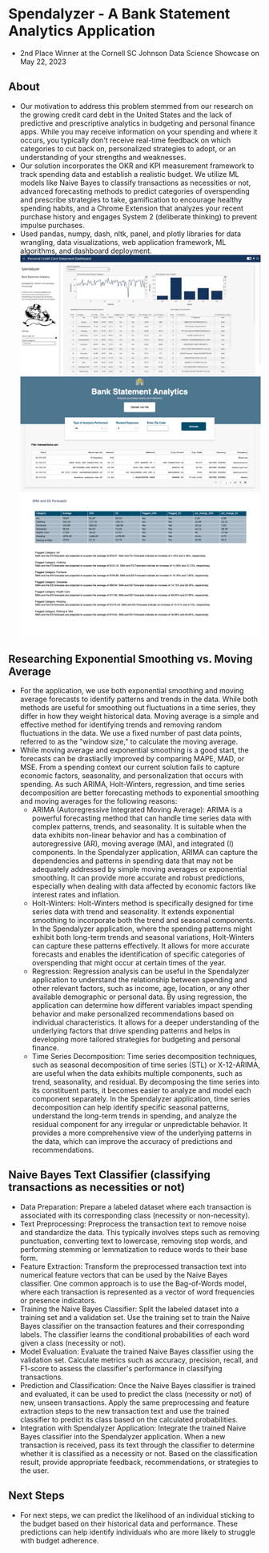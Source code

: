 # Spendalyzer - A Bank Statement Analytics Application
* 2nd Place Winner at the Cornell SC Johnson Data Science Showcase on May 22, 2023

## About
* Our motivation to address this problem stemmed from our research on the growing credit card debt in the United States and the lack of predictive and prescriptive analytics in budgeting and personal finance apps. While you may receive information on your spending and where it occurs, you typically don't receive real-time feedback on which categories to cut back on, personalized strategies to adopt, or an understanding of your strengths and weaknesses.<br>
* Our solution incorporates the OKR and KPI measurement framework to track spending data and establish a realistic budget. We utilize ML models like Naive Bayes to classify transactions as necessities or not, advanced forecasting methods to predict categories of overspending and prescribe strategies to take, gamification to encourage healthy spending habits, and a Chrome Extension that analyzes your recent purchase history and engages System 2 (deliberate thinking) to prevent impulse purchases.<br>
* Used pandas, numpy, dash, nltk, panel, and plotly libraries for data wrangling, data visualizations, web application framework, ML algorithms, and dashboard deployment.
![Dashboard](/images/dashboard.jpeg)
![Spendalyzer](/images/Spendalyzer.png)
![Recommendations](/images/SMA-and-ES-Forecasting.png)

## Researching Exponential Smoothing vs. Moving Average
* For the application, we use both exponential smoothing and moving average forecasts to identify patterns and trends in the data. While both methods are useful for smoothing out fluctuations in a time series, they differ in how they weight historical data. Moving average is a simple and effective method for identifying trends and removing random fluctuations in the data. We use a fixed number of past data points, referred to as the "window size," to calculate the moving average.
* While moving average and exponential smoothing is a good start, the forecasts can be drastiaclly improved by comparing MAPE, MAD, or MSE. From a spending context our current solution fails to capture economic factors, seasonality, and personalization that occurs with spending. As such ARIMA, Holt-Winters, regression, and time series decomposition are better forecasting methods to exponential smoothing and moving averages for the following reasons:
  * ARIMA (Autoregressive Integrated Moving Average): ARIMA is a powerful forecasting method that can handle time series data with complex patterns, trends, and seasonality. It is suitable when the data exhibits non-linear behavior and has a combination of autoregressive (AR), moving average (MA), and integrated (I) components. In the Spendalyzer application, ARIMA can capture the dependencies and patterns in spending data that may not be adequately addressed by simple moving averages or exponential smoothing. It can provide more accurate and robust predictions, especially when dealing with data affected by economic factors like interest rates and inflation.
  * Holt-Winters: Holt-Winters method is specifically designed for time series data with trend and seasonality. It extends exponential smoothing to incorporate both the trend and seasonal components. In the Spendalyzer application, where the spending patterns might exhibit both long-term trends and seasonal variations, Holt-Winters can capture these patterns effectively. It allows for more accurate forecasts and enables the identification of specific categories of overspending that might occur at certain times of the year.
  * Regression: Regression analysis can be useful in the Spendalyzer application to understand the relationship between spending and other relevant factors, such as income, age, location, or any other available demographic or personal data. By using regression, the application can determine how different variables impact spending behavior and make personalized recommendations based on individual characteristics. It allows for a deeper understanding of the underlying factors that drive spending patterns and helps in developing more tailored strategies for budgeting and personal finance.
  * Time Series Decomposition: Time series decomposition techniques, such as seasonal decomposition of time series (STL) or X-12-ARIMA, are useful when the data exhibits multiple components, such as trend, seasonality, and residual. By decomposing the time series into its constituent parts, it becomes easier to analyze and model each component separately. In the Spendalyzer application, time series decomposition can help identify specific seasonal patterns, understand the long-term trends in spending, and analyze the residual component for any irregular or unpredictable behavior. It provides a more comprehensive view of the underlying patterns in the data, which can improve the accuracy of predictions and recommendations.

## Naive Bayes Text Classifier (classifying transactions as necessities or not)
* Data Preparation: Prepare a labeled dataset where each transaction is associated with its corresponding class (necessity or non-necessity).
* Text Preprocessing: Preprocess the transaction text to remove noise and standardize the data. This typically involves steps such as removing punctuation, converting text to lowercase, removing stop words, and performing stemming or lemmatization to reduce words to their base form.
* Feature Extraction: Transform the preprocessed transaction text into numerical feature vectors that can be used by the Naive Bayes classifier. One common approach is to use the Bag-of-Words model, where each transaction is represented as a vector of word frequencies or presence indicators.
* Training the Naive Bayes Classifier: Split the labeled dataset into a training set and a validation set. Use the training set to train the Naive Bayes classifier on the transaction features and their corresponding labels. The classifier learns the conditional probabilities of each word given a class (necessity or not).
* Model Evaluation: Evaluate the trained Naive Bayes classifier using the validation set. Calculate metrics such as accuracy, precision, recall, and F1-score to assess the classifier's performance in classifying transactions.
* Prediction and Classification: Once the Naive Bayes classifier is trained and evaluated, it can be used to predict the class (necessity or not) of new, unseen transactions. Apply the same preprocessing and feature extraction steps to the new transaction text and use the trained classifier to predict its class based on the calculated probabilities.
* Integration with Spendalyzer Application: Integrate the trained Naive Bayes classifier into the Spendalyzer application. When a new transaction is received, pass its text through the classifier to determine whether it is classified as a necessity or not. Based on the classification result, provide appropriate feedback, recommendations, or strategies to the user.

## Next Steps
* For next steps, we can predict the likelihood of an individual sticking to the budget based on their historical data and performance. These predictions can help identify individuals who are more likely to struggle with budget adherence.
